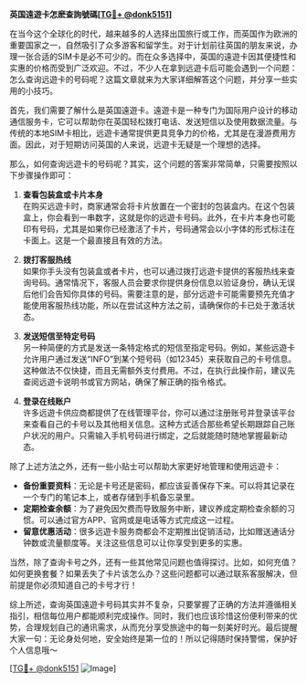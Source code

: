 **英国遠遊卡怎麽查詢號碼[[TG💪+ @donk5151](https://t.me/s/donk5151)]**

在当今这个全球化的时代，越来越多的人选择出国旅行或工作，而英国作为欧洲的重要国家之一，自然吸引了众多游客和留学生。对于计划前往英国的朋友来说，办理一张合适的SIM卡是必不可少的。而在众多选择中，英国的遠遊卡因其便捷性和实惠的价格而受到广泛欢迎。不过，不少人在拿到远遊卡后可能会遇到一个问题：怎么查询远遊卡的号码呢？这篇文章就来为大家详细解答这个问题，并分享一些实用的小技巧。

首先，我们需要了解什么是英国遠遊卡。遠遊卡是一种专门为国际用户设计的移动通信服务卡，它可以帮助你在英国轻松拨打电话、发送短信以及使用数据流量。与传统的本地SIM卡相比，远遊卡通常提供更具竞争力的价格，尤其是在漫游费用方面。因此，对于短期访问英国的人来说，远遊卡无疑是一个理想的选择。

那么，如何查询远遊卡的号码呢？其实，这个问题的答案非常简单，只需要按照以下步骤操作即可：

1. **查看包装盒或卡片本身**  
   在购买远遊卡时，商家通常会将卡片放置在一个密封的包装盒内。在这个包装盒上，你会看到一串数字，这就是你的远遊卡号码。此外，在卡片本身也可能印有号码，尤其是如果你已经激活了卡片，号码通常会以小字体的形式标注在卡面上。这是一个最直接且有效的方法。

2. **拨打客服热线**  
   如果你手头没有包装盒或者卡片，也可以通过拨打远遊卡提供的客服热线来查询号码。通常情况下，客服人员会要求你提供身份信息以验证身份，确认无误后他们会告知你具体的号码。需要注意的是，部分远遊卡可能需要预先充值才能使用客服热线功能，所以在尝试这种方法之前，请确保你的卡已处于激活状态。

3. **发送短信至特定号码**  
   另一种简便的方式是发送一条特定格式的短信至指定号码。例如，某些远遊卡允许用户通过发送“INFO”到某个短号码（如12345）来获取自己的卡号信息。这种做法不仅快捷，而且无需额外支付费用。不过，在执行此操作前，建议先查阅远遊卡说明书或官方网站，确保了解正确的指令格式。

4. **登录在线账户**  
   许多远遊卡供应商都提供了在线管理平台，你可以通过注册账号并登录该平台来查看自己的卡号以及其他相关信息。这种方式适合那些希望长期跟踪自己账户状况的用户。只需输入手机号码进行绑定，之后就能随时随地掌握最新动态。

除了上述方法之外，还有一些小贴士可以帮助大家更好地管理和使用远遊卡：

- **备份重要资料**：无论是卡号还是密码，都应该妥善保存下来。可以将其记录在一个专门的笔记本上，或者存储到手机备忘录里。
- **定期检查余额**：为了避免因欠费而导致服务中断，建议养成定期检查余额的习惯。可以通过官方APP、官网或是电话等方式完成这一过程。
- **留意优惠活动**：很多远遊卡服务商都会不定期推出促销活动，比如赠送通话分钟数或流量额度等。关注这些信息可以让你享受到更多的实惠。

当然，除了查询卡号之外，还有一些其他常见问题也值得探讨。比如，如何充值？如何更换套餐？如果丢失了卡片该怎么办？这些问题都可以通过联系客服解决，但前提是你必须知道自己的卡号才行！

综上所述，查询英国遠遊卡号码其实并不复杂，只要掌握了正确的方法并遵循相关指引，相信每位用户都能顺利完成操作。同时，我们也应该珍惜这份便利带来的优势，合理规划自己的通讯需求，从而充分享受旅途中的每一刻美好时光。最后提醒大家一句：无论身处何地，安全始终是第一位的！所以记得随时保持警惕，保护好个人信息哦～

[[TG💪+ @donk5151](https://t.me/s/donk5151) ![Image](https://i.postimg.cc/rwNCRYN7/Snipaste-2025-04-30-17-27-05.png)]